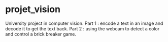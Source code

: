 # projet_vision
University project in computer vision. 
Part 1 : encode a text in an image and decode it to get the text back.
Part 2 : using the webcam to detect a color and control a brick breaker game.
